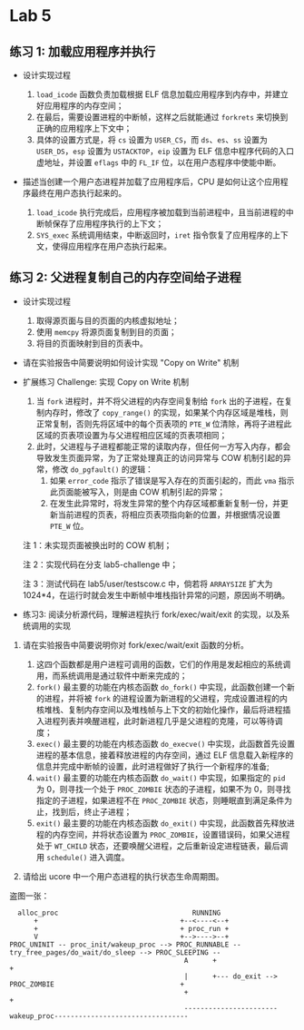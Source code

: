 # Lab 5

## 练习 1: 加载应用程序并执行

* 设计实现过程

    1. `load_icode` 函数负责加载根据 ELF 信息加载应用程序到内存中，并建立好应用程序的内存空间；
    2. 在最后，需要设置进程的中断帧，这样之后就能通过 `forkrets` 来切换到正确的应用程序上下文中；
    3. 具体的设置方式是，将 `cs` 设置为 `USER_CS`，而 `ds`、`es`、`ss` 设置为 `USER_DS`，`esp` 设置为 `USTACKTOP`，`eip` 设置为 ELF 信息中程序代码的入口虚地址，并设置 `eflags` 中的 `FL_IF` 位，以在用户态程序中使能中断。

* 描述当创建一个用户态进程并加载了应用程序后，CPU 是如何让这个应用程序最终在用户态执行起来的。

    1. `load_icode` 执行完成后，应用程序被加载到当前进程中，且当前进程的中断帧保存了应用程序执行的上下文；
    2. `SYS_exec` 系统调用结束，中断返回时，`iret` 指令恢复了应用程序的上下文，使得应用程序在用户态执行起来。

## 练习 2: 父进程复制自己的内存空间给子进程

* 设计实现过程

    1. 取得源页面与目的页面的内核虚拟地址；
    2. 使用 `memcpy` 将源页面复制到目的页面；
    3. 将目的页面映射到目的页表中。

* 请在实验报告中简要说明如何设计实现 "Copy on Write" 机制
* 扩展练习 Challenge: 实现 Copy on Write 机制

    1. 当 `fork` 进程时，并不将父进程的内存空间复制给 `fork` 出的子进程，在复制内存时，修改了 `copy_range()` 的实现，如果某个内存区域是堆栈，则正常复制，否则先将区域中的每个页表项的 `PTE_W` 位清除，再将子进程此区域的页表项设置为与父进程相应区域的页表项相同；
    2. 此时，父进程与子进程都能正常的读取内存，但任何一方写入内存，都会导致发生页面异常，为了正常处理真正的访问异常与 COW 机制引起的异常，修改 `do_pgfault()` 的逻辑：
        1. 如果 `error_code` 指示了错误是写入存在的页面引起的，而此 `vma` 指示此页面能被写入，则是由 COW 机制引起的异常；
        2. 在发生此异常时，将发生异常的整个内存区域都重新复制一份，并更新当前进程的页表，将相应页表项指向新的位置，并根据情况设置 `PTE_W` 位。

    注 1：未实现页面被换出时的 COW 机制；
    
    注 2：实现代码在分支 lab5-challenge 中；
    
    注 3：测试代码在 lab5/user/testscow.c 中，倘若将 `ARRAYSIZE` 扩大为 1024*4，在运行时就会发生中断帧中堆栈指针异常的问题，原因尚不明确。

* 练习3: 阅读分析源代码，理解进程执行 fork/exec/wait/exit 的实现，以及系统调用的实现

1. 请在实验报告中简要说明你对 fork/exec/wait/exit 函数的分析。

    1. 这四个函数都是用户进程可调用的函数，它们的作用是发起相应的系统调用，而系统调用是通过软件中断来完成的；
    2. `fork()` 最主要的功能在内核态函数 `do_fork()` 中实现，此函数创建一个新的进程，并将被 `fork` 的进程设置为新进程的父进程，完成设置进程的内核堆栈、复制内存空间以及堆栈帧与上下文的初始化操作，最后将进程插入进程列表并唤醒进程，此时新进程几乎是父进程的克隆，可以等待调度；
    3. `exec()` 最主要的功能在内核态函数 `do_execve()` 中实现，此函数首先设置进程的基本信息，接着释放进程的内存空间，通过 ELF 信息载入新程序的信息并完成中断帧的设置，此时进程做好了执行一个新程序的准备;
    4. `wait()` 最主要的功能在内核态函数 `do_wait()` 中实现，如果指定的 `pid` 为 0，则寻找一个处于 `PROC_ZOMBIE` 状态的子进程，如果不为 0，则寻找指定的子进程，如果进程不在 `PROC_ZOMBIE` 状态，则睡眠直到满足条件为止，找到后，终止子进程；
    5. `exit()` 最主要的功能在内核态函数 `do_exit()` 中实现，此函数首先释放进程的内存空间，并将状态设置为 `PROC_ZOMBIE`，设置错误码，如果父进程处于 `WT_CHILD` 状态，还要唤醒父进程，之后重新设定进程链表，最后调用 `schedule()` 进入调度。

2. 请给出 ucore 中一个用户态进程的执行状态生命周期图。

盗图一张：
                                                
      alloc_proc                                 RUNNING
          +                                   +--<----<--+
          +                                   + proc_run +
          V                                   +-->---->--+ 
    PROC_UNINIT -- proc_init/wakeup_proc --> PROC_RUNNABLE -- try_free_pages/do_wait/do_sleep --> PROC_SLEEPING --
                                               A      +                                                          +
                                               |      +--- do_exit --> PROC_ZOMBIE                               +
                                               +                                                                 + 
                                               -----------------------wakeup_proc---------------------------------
